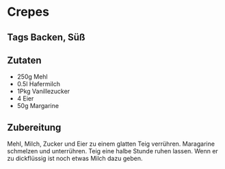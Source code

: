 # Crepes

## Tags Backen, Süß

## Zutaten

- 250g Mehl
- 0.5l Hafermilch
- 1Pkg Vanillezucker
- 4 Eier
- 50g Margarine

## Zubereitung

Mehl, Milch, Zucker und Eier zu einem glatten Teig verrühren.
Maragarine schmelzen und unterrühren.
Teig eine halbe Stunde ruhen lassen.
Wenn er zu dickflüssig ist noch etwas Milch dazu geben.
